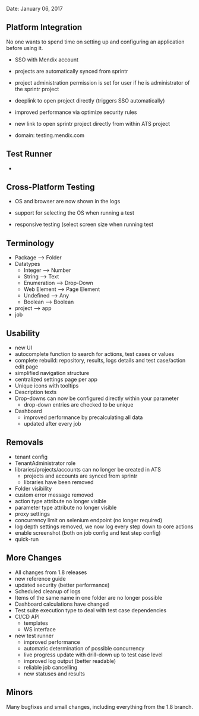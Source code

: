 Date: January 06, 2017

## Platform Integration

No one wants to spend time on setting up and configuring an application before using it.

* SSO with Mendix account
* projects are automatically synced from sprintr
* project administration permission is set for user if he is administrator of the sprintr project
* deeplink to open project directly \(triggers SSO automatically\)

* improved performance via optimize security rules

* new link to open sprintr project directly from within ATS project

* domain: testing.mendix.com

## Test Runner

* 
## Cross-Platform Testing

* OS and browser are now shown in the logs
* support for selecting the OS when running a test

* responsive testing \(select screen size when running test

## Terminology

* Package --&gt; Folder
* Datatypes
  * Integer --&gt; Number
  * String --&gt; Text
  * Enumeration --&gt; Drop-Down
  * Web Element --&gt; Page Element
  * Undefined --&gt; Any
  * Boolean --&gt; Boolean
* project --&gt; app
* job

## Usability

* new UI
* autocomplete function to search for actions, test cases or values
* complete rebuild: repository, results, logs details and test case/action edit page
* simplified navigation structure
* centralized settings page per app
* Unique icons with tooltips
* Description texts
* Drop-downs can now be configured directly within your parameter
  * drop-down entries are checked to be unique
* Dashboard
  * improved performance by precalculating all data
  * updated after every job

## Removals

* tenant config
* TenantAdministrator role
* libraries/projects/accounts can no longer be created in ATS
  * projects and accounts are synced from sprintr
  * libraries have been removed
* Folder visibility
* custom error message removed
* action type attribute no longer visible
* parameter type attribute no longer visible
* proxy settings
* concurrency limit on selenium endpoint \(no longer required\)
* log depth settings removed, we now log every step down to core actions
* enable screenshot \(both on job config and test step config\)
* quick-run

## More Changes

* All changes from 1.8 releases
* new reference guide
* updated security \(better performance\)
* Scheduled cleanup of logs
* Items of the same name in one folder are no longer possible
* Dashboard calculations have changed
* Test suite execution type to deal with test case dependencies
* CI/CD API
  * templates
  * WS interface
* new test runner
  * improved performance
  * automatic determination of possible concurrency
  * live progress update with drill-down up to test case level
  * improved log output \(better readable\)
  * reliable job cancelling
  * new statuses and results

## Minors

Many bugfixes and small changes, including everything from the 1.8 branch.

